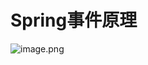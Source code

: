 # Spring事件原理
![image.png](https://notes-pic-cjs.oss-cn-chengdu.aliyuncs.com/obsidian/20230611023533.png)
